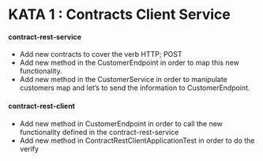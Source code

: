 # KATA 1 : Contracts Client Service

#### contract-rest-service
- Add new contracts to cover the verb HTTP; POST
- Add new method in the CustomerEndpoint in order to map this new
functionality.
- Add new method in the CustomerService in order to manipulate customers
map and let’s to send the information to CustomerEndpoint.


#### contract-rest-client
- Add new method in CustomerEndpoint in order to call the new functionality
defined in the contract-rest-service
- Add new method in ContractRestClientApplicationTest in order to do the
verify 
